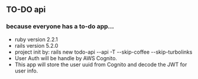 ## TO-DO api
### because everyone has a to-do app...

* ruby version 2.2.1
* rails version 5.2.0
* project init by: rails new todo-api --api -T --skip-coffee --skip-turbolinks
* User Auth will be handle by AWS Cognito.
* This app will store the user uuid from Cognito and decode the JWT for user info.

